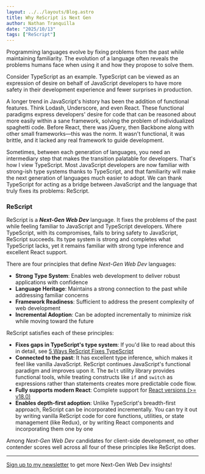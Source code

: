 ```yaml
---
layout: ../../layouts/Blog.astro
title: Why ReScript is Next Gen
author: Nathan Tranquilla
date: "2025/10/13"
tags: ["ReScript"]
---
```


Programming languages evolve by fixing problems from the past while maintaining familiarity. The evolution of a language often reveals the problems humans face when using it and how they propose to solve them.

Consider TypeScript as an example. TypeScript can be viewed as an expression of desire on behalf of JavaScript developers to have more safety in their development experience and fewer surprises in production.

A longer trend in JavaScript's history has been the addition of functional features. Think Lodash, Underscore, and even React. These functional paradigms express developers' desire for code that can be reasoned about more easily within a sane framework, solving the problem of individualized spaghetti code. Before React, there was jQuery, then Backbone along with other small frameworks—this was the norm. It wasn't functional, it was brittle, and it lacked any real framework to guide development.

Sometimes, between each generation of languages, you need an intermediary step that makes the transition palatable for developers. That's how I view TypeScript. Most JavaScript developers are now familiar with strong-ish type systems thanks to TypeScript, and that familiarity will make the next generation of languages much easier to adopt. We can thank TypeScript for acting as a bridge between JavaScript and the language that truly fixes its problems: ReScript.

### ReScript

ReScript is a _**Next-Gen Web Dev**_ language. It fixes the problems of the past while feeling familiar to JavaScript and TypeScript developers. Where TypeScript, with its compromises, fails to bring safety to JavaScript, ReScript succeeds. Its type system is strong and completes what TypeScript lacks, yet it remains familiar with strong type inference and excellent React support. 

There are four principles that define _*Next-Gen Web Dev*_ languages:

* **Strong Type System**: Enables web development to deliver robust applications with confidence
* **Language Heritage**: Maintains a strong connection to the past while addressing familiar concerns
* **Framework Readiness**: Sufficient to address the present complexity of web development
* **Incremental Adoption**: Can be adopted incrementally to minimize risk while moving toward the future

ReScript satisfies each of these principles:

* **Fixes gaps in TypeScript's type system**: If you'd like to read about this in detail, see [5 Ways ReScript Fixes TypeScript](/blogs/5-ways-rescript-fixes-typescript)
* **Connected to the past**: It has excellent type inference, which makes it feel like vanilla JavaScript. ReScript continues JavaScript's functional paradigm and improves upon it. The `Belt` utility library provides functional tools, while treating constructs like `if` and `switch` as expressions rather than statements creates more predictable code flow.
* **Fully supports modern React**: Complete support for [React versions (>= v18.0)](https://rescript-lang.org/docs/react/latest/introduction)
* **Enables depth-first adoption**: Unlike TypeScript's breadth-first approach, ReScript can be incorporated incrementally. You can try it out by writing vanilla ReScript code for core functions, utilities, or state management (like Redux), or by writing React components and incorporating them one by one 

Among _*Next-Gen Web Dev*_ candidates for client-side development, no other contender scores well across all four of these principles like ReScript does. 

---

[Sign up to my newsletter](https://nathantranquilla.kit.com/0d8a3f84b7) to get more Next-Gen Web Dev insights!
